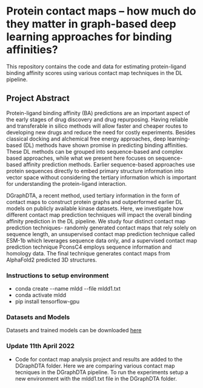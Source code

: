 # Protein contact maps – how much do they matter in graph-based deep learning approaches for binding affinities?

This repository contains the code and data for estimating protein-ligand binding affinity scores using various contact map techniques in the DL pipeline.

## Project Abstract

Protein-ligand binding affinity (BA) predictions are an important aspect of the early stages of drug discovery and drug repurposing. Having reliable and transferable in silico methods will allow faster and cheaper routes to developing new drugs and reduce the need for costly experiments. Besides classical docking and alchemical free energy approaches, deep learning-based (DL) methods have shown promise in predicting binding affinities. These DL methods can be grouped into sequence-based and complex based approaches, while what we present here focuses on sequence-based affinity prediction methods. 
Earlier sequence-based approaches use protein sequences directly to embed primary structure information into vector space without considering the tertiary information which is important for understanding the protein-ligand interaction. 

DGraphDTA, a recent method, used tertiary information in the form of contact maps to construct protein graphs and outperformed earlier DL models on publicly available kinase datasets. Here, we investigate how different contact map prediction techniques will impact the overall binding affinity prediction in the DL pipeline. We study four distinct contact map prediction techniques- randomly generated contact maps that rely solely on sequence length, an unsupervised contact map prediction technique called ESM-1b which leverages sequence data only, and a supervised contact map prediction technique PconsC4 employs sequence information and homology data. The final technique generates contact maps from AlphaFold2 predicted 3D structures. 

### Instructions to setup environment
- conda create --name mldd --file mldd1.txt 
- conda activate mldd
- pip install tensorflow-gpu

### Datasets and Models

Datasets and trained models can be downloaded [here](https://uoe-my.sharepoint.com/personal/s2112695_ed_ac_uk/_layouts/15/onedrive.aspx?login_hint=s2112695%40ed%2Eac%2Euk&id=%2Fpersonal%2Fs2112695%5Fed%5Fac%5Fuk%2FDocuments%2FBindingAffinity%5FDL%5FData)


### Update 11th April 2022

- Code for contact map analysis project and results are added to the DGraphDTA folder. Here we are comparing various contact map tecniques in the DGraphDTA pipeline. To run the experiments setup a new environment with the mldd1.txt file in the DGraphDTA folder.

